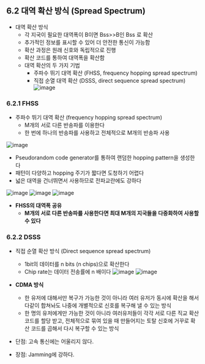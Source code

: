 ## 6.2  대역 확산 방식 (Spread Spectrum)
- 대역 확산 방식
  - 각 지국이 필요한 대역폭이 B이면 Bss>>B인 Bss 로 확산
  - 추가적인 정보를 표시할 수 있어 더 안전한 통신이 가능함
  - 확산 과정은 원래 신호와 독립적으로 진행
  - 확산 코드를 통하여 대역폭을 확산함
  - 대역 확산의 두 가지 기법
    - 주파수 뛰기 대역 확산 (FHSS, frequency hopping spread spectrum)
    - 직접 순열 대역 확산 (DSSS, direct sequence spread spectrum)
   ![image](https://github.com/junzer0/CBNU-Major/assets/110384101/fc5d2a04-6c09-4ccd-9d00-bca64bd998a3)
   
### 6.2.1 FHSS
- 주파수 뛰기 대역 확산 (frequency hopping spread spectrum)
  - M개의 서로 다른 반송파를 이용한다
  - 한 번에 하나의 반송파를 사용하고 전체적으로 M개의 반송파 사용

![image](https://github.com/junzer0/CBNU-Major/assets/110384101/f7a622a5-6c95-4794-9f86-5a91d154a46a)
- Pseudorandom code generator를 통하여 랜덤한 hopping pattern을 생성한다
- 패턴이 다양하고 hopping 주기가 짧다면 도청하기 어렵다
- 넓은 대역을 건너뛰면서 사용하므로 전파교란에도 강하다

![image](https://github.com/junzer0/CBNU-Major/assets/110384101/812f7063-5c5e-432f-bd56-28018efd67ca)
![image](https://github.com/junzer0/CBNU-Major/assets/110384101/a44a81b8-ada9-4860-bcad-d733db25ef1e)
![image](https://github.com/junzer0/CBNU-Major/assets/110384101/3f68b1e8-d672-48b1-b153-7237e7577ce3)

- **FHSS의 대역폭 공유**
  - **M개의 서로 다른 반송파를 사용한다면 최대 M개의 지국들을 다중화하여 사용할 수 있다**

### 6.2.2 DSSS
- 직접 순열 확산 방식 (Direct sequence spread spectrum)
  - 1bit의 데이터를 n bits (n chips)으로 확산한다
  - Chip rate는 데이터 전송률에 n 배이다
![image](https://github.com/junzer0/CBNU-Major/assets/110384101/ff747ba2-13b8-4848-8548-a0bd87be6093)
![image](https://github.com/junzer0/CBNU-Major/assets/110384101/b29b19b4-3f3f-48d3-b9a9-e974a8896e1a)

- **CDMA 방식**
  - 한 유저에 대해서만 복구가 가능한 것이 아니라 여러 유저가 동시에 확산을 해서 다같이 합쳐놔도 나중에 개별적으로 신호를 복구해 낼 수 있는 방식
  - 한 명의 유저에게만 가능한 것이 아니라 여러유저들이 각각 서로 다른 직교 확산 코드를 할당 받고, 전체적으로 묶여 있을 때 만들어지는 토탈 신호에 거꾸로 확산 코드를 곱해서 다시 복구할 수 있는 방식

- 단점: 고속 통신에는 어울리지 않다.
- 장점: Jamming에 강하다.
